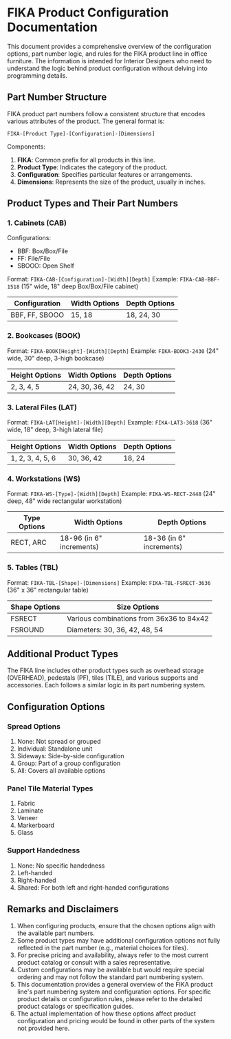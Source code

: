 # FIKA Product Configuration Documentation

This document provides a comprehensive overview of the configuration options, part number logic, and rules for the FIKA product line in office furniture. The information is intended for Interior Designers who need to understand the logic behind product configuration without delving into programming details.

## Part Number Structure

FIKA product part numbers follow a consistent structure that encodes various attributes of the product. The general format is:

```
FIKA-[Product Type]-[Configuration]-[Dimensions]
```

Components:
1. **FIKA**: Common prefix for all products in this line.
2. **Product Type**: Indicates the category of the product.
3. **Configuration**: Specifies particular features or arrangements.
4. **Dimensions**: Represents the size of the product, usually in inches.

## Product Types and Their Part Numbers

### 1. Cabinets (CAB)

Configurations:
- BBF: Box/Box/File
- FF: File/File
- SBOOO: Open Shelf

Format: `FIKA-CAB-[Configuration]-[Width][Depth]`
Example: `FIKA-CAB-BBF-1518` (15" wide, 18" deep Box/Box/File cabinet)

| Configuration | Width Options | Depth Options |
|---------------|---------------|---------------|
| BBF, FF, SBOOO| 15, 18        | 18, 24, 30    |

### 2. Bookcases (BOOK)

Format: `FIKA-BOOK[Height]-[Width][Depth]`
Example: `FIKA-BOOK3-2430` (24" wide, 30" deep, 3-high bookcase)

| Height Options | Width Options | Depth Options |
|----------------|---------------|---------------|
| 2, 3, 4, 5     | 24, 30, 36, 42| 24, 30        |

### 3. Lateral Files (LAT)

Format: `FIKA-LAT[Height]-[Width][Depth]`
Example: `FIKA-LAT3-3618` (36" wide, 18" deep, 3-high lateral file)

| Height Options | Width Options | Depth Options |
|----------------|---------------|---------------|
| 1, 2, 3, 4, 5, 6 | 30, 36, 42  | 18, 24        |

### 4. Workstations (WS)

Format: `FIKA-WS-[Type]-[Width][Depth]`
Example: `FIKA-WS-RECT-2448` (24" deep, 48" wide rectangular workstation)

| Type Options | Width Options | Depth Options |
|--------------|---------------|---------------|
| RECT, ARC    | 18-96 (in 6" increments) | 18-36 (in 6" increments) |

### 5. Tables (TBL)

Format: `FIKA-TBL-[Shape]-[Dimensions]`
Example: `FIKA-TBL-FSRECT-3636` (36" x 36" rectangular table)

| Shape Options | Size Options |
|---------------|--------------|
| FSRECT        | Various combinations from 36x36 to 84x42 |
| FSROUND       | Diameters: 30, 36, 42, 48, 54 |

## Additional Product Types

The FIKA line includes other product types such as overhead storage (OVERHEAD), pedestals (PF), tiles (TILE), and various supports and accessories. Each follows a similar logic in its part numbering system.

## Configuration Options

### Spread Options

1. None: Not spread or grouped
2. Individual: Standalone unit
3. Sideways: Side-by-side configuration
4. Group: Part of a group configuration
5. All: Covers all available options

### Panel Tile Material Types

1. Fabric
2. Laminate
3. Veneer
4. Markerboard
5. Glass

### Support Handedness

1. None: No specific handedness
2. Left-handed
3. Right-handed
4. Shared: For both left and right-handed configurations

## Remarks and Disclaimers

1. When configuring products, ensure that the chosen options align with the available part numbers.
2. Some product types may have additional configuration options not fully reflected in the part number (e.g., material choices for tiles).
3. For precise pricing and availability, always refer to the most current product catalog or consult with a sales representative.
4. Custom configurations may be available but would require special ordering and may not follow the standard part numbering system.
5. This documentation provides a general overview of the FIKA product line's part numbering system and configuration options. For specific product details or configuration rules, please refer to the detailed product catalogs or specification guides.
6. The actual implementation of how these options affect product configuration and pricing would be found in other parts of the system not provided here.